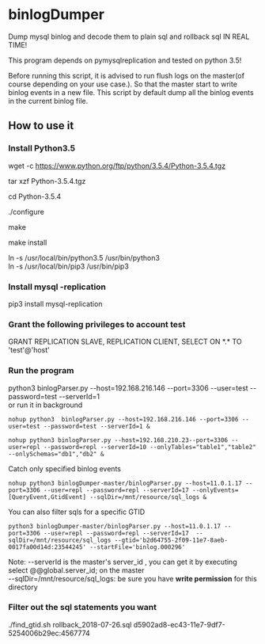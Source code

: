 # binlogDumper
Dump mysql binlog and decode them to plain sql and rollback sql IN REAL TIME!

This program depends on pymysqlreplication and tested on python 3.5!

Before running this script, it is advised to run flush logs on the master(of course depending on your use case.). So that the master start to write binlog events in a new file. This script by default dump all the binlog events in the current binlog file.

## How to use it

### Install Python3.5

wget -c https://www.python.org/ftp/python/3.5.4/Python-3.5.4.tgz

tar xzf Python-3.5.4.tgz

cd Python-3.5.4

./configure

make

make install

ln -s /usr/local/bin/python3.5 /usr/bin/python3 <br>
ln -s /usr/local/bin/pip3 /usr/bin/pip3
### Install mysql -replication
pip3 install mysql-replication
### Grant the following privileges to account test
GRANT REPLICATION SLAVE, REPLICATION CLIENT, SELECT ON \*.\* TO 'test'@'host'
### Run the program

python3  binlogParser.py --host=192.168.216.146 --port=3306 --user=test --password=test --serverId=1 <br>
or run it in background <br>
```
nohup python3  binlogParser.py --host=192.168.216.146 --port=3306 --user=test --password=test --serverId=1 &  

nohup python3 binlogParser.py --host=192.168.210.23--port=3306 --user=repl --password=repl --serverId=10 --onlyTables="table1","table2" --onlySchemas="db1","db2" &
```
Catch only specified binlog events
```
nohup python3 binlogDumper-master/binlogParser.py --host=11.0.1.17 --port=3306 --user=repl --password=repl --serverId=17 --onlyEvents=[QueryEvent,GtidEvent] --sqlDir=/mnt/resource/sql_logs &
```
You can also filter sqls for a specific GTID
```
python3 binlogDumper-master/binlogParser.py --host=11.0.1.17 --port=3306 --user=repl --password=repl --serverId=17  --sqlDir=/mnt/resource/sql_logs --gtid='b2d64755-2f09-11e7-8aeb-0017fa00d14d:23544245' --startFile='binlog.000296'
```

Note: --serverId is the master's server_id , you can get it by executing select @@global.server_id; on the master  
--sqlDir=/mnt/resource/sql_logs:  be sure you have **write permission** for this directory

### Filter out the sql statements you want  
./find_gtid.sh rollback_2018-07-26.sql d5902ad8-ec43-11e7-9df7-5254006b29ec:4567774
